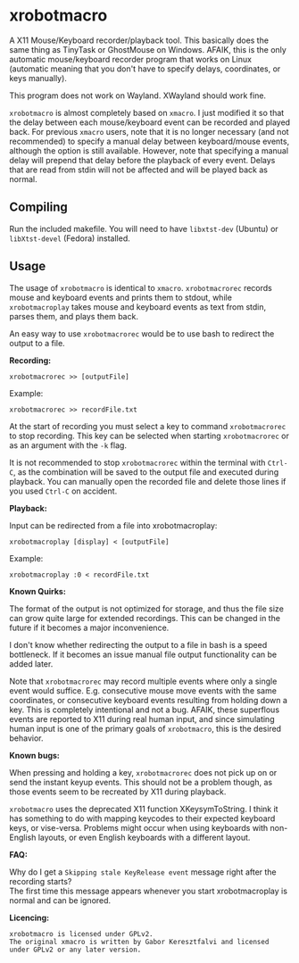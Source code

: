 # xrobotmacro
A X11 Mouse/Keyboard recorder/playback tool. This basically does the same thing as TinyTask or GhostMouse on Windows. AFAIK, this is the only automatic mouse/keyboard recorder program that works on Linux (automatic meaning that you don't have to specify delays, coordinates, or keys manually).

This program does not work on Wayland. XWayland should work fine.

`xrobotmacro` is almost completely based on `xmacro`. I just modified it so that the delay between each mouse/keyboard event can be recorded and played back. For previous `xmacro` users, note that it is no longer necessary (and not recommended) to specify a manual delay between keyboard/mouse events, although the option is still available. However, note that specifying a manual delay will prepend that delay before the playback of every event. Delays that are read from stdin will not be affected and will be played back as normal.

Compiling
---------
Run the included makefile. You will need to have `libxtst-dev` (Ubuntu) or `libXtst-devel` (Fedora) installed.

Usage
-----
The usage of `xrobotmacro` is identical to `xmacro`. `xrobotmacrorec` records mouse and keyboard events and prints them to stdout, while `xrobotmacroplay` takes mouse and keyboard events as text from stdin, parses them, and plays them back.

An easy way to use `xrobotmacrorec` would be to use bash to redirect the output to a file.

__Recording:__

	xrobotmacrorec >> [outputFile]
	
Example:
	
	xrobotmacrorec >> recordFile.txt
	
At the start of recording you must select a key to command `xrobotmacrorec` to stop recording. This key can be selected when starting `xrobotmacrorec` or as an argument with the `-k` flag.

It is not recommended to stop `xrobotmacrorec` within the terminal with `Ctrl-C`, as the combination will be saved to the output file and executed during playback. You can manually open the recorded file and delete those lines if you used `Ctrl-C` on accident.

__Playback:__

Input can be redirected from a file into xrobotmacroplay:

	xrobotmacroplay [display] < [outputFile]
	
Example:

	xrobotmacroplay :0 < recordFile.txt

__Known Quirks:__

The format of the output is not optimized for storage, and thus the file size can grow quite large for extended recordings. This can be changed in the future if it becomes a major inconvenience.

I don't know whether redirecting the output to a file in bash is a speed bottleneck. If it becomes an issue manual file output functionality can be added later.

Note that `xrobotmacrorec` may record multiple events where only a single event would suffice. E.g. consecutive mouse move events with the same coordinates, or consecutive keyboard events resulting from holding down a key. This is completely intentional and not a bug. AFAIK, these superflous events are reported to X11 during real human input, and since simulating human input is one of the primary goals of `xrobotmacro`, this is the desired behavior.

__Known bugs:__

When pressing and holding a key, `xrobotmacrorec` does not pick up on or send the instant keyup events. This should not be a problem though, as those events seem to be recreated by X11 during playback. 

`xrobotmacro` uses the deprecated X11 function XKeysymToString. I think it has something to do with mapping keycodes to their expected keyboard keys, or vise-versa. Problems might occur when using keyboards with non-English layouts, or even English keyboards with a different layout.

__FAQ:__

Why do I get a `Skipping stale KeyRelease event` message right after the recording starts?  
The first time this message appears whenever you start xrobotmacroplay is normal and can be ignored.


__Licencing:__

	xrobotmacro is licensed under GPLv2.
	The original xmacro is written by Gabor Keresztfalvi and licensed under GPLv2 or any later version. 
